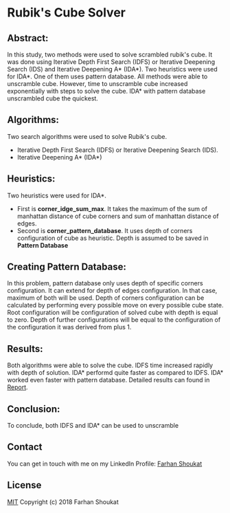 # Rubik's Cube Solver

## Abstract:
In this study, two methods were used to solve scrambled rubik's cube. It was done using Iterative Depth First Search (IDFS) or Iterative Deepening Search (IDS) and Iterative Deepening A* (IDA*). Two heuristics were used for IDA*. One of them uses pattern database. All methods were able to unscramble cube. However, time to unscramble cube increased exponentially with steps to solve the cube. IDA* with pattern database unscrambled cube the quickest.

## Algorithms:
Two search algorithms were used to solve Rubik's cube.
* Iterative Depth First Search (IDFS) or Iterative Deepening Search (IDS).
* Iterative Deepening A* (IDA*)

## Heuristics:
Two heuristics were used for IDA*.
* First is **corner_idge_sum_max**. It takes the maximum of the sum of manhattan distance of cube corners and sum of manhattan distance of edges.
* Second is **corner_pattern_database**. It uses depth of corners configuration of cube as heuristic. Depth is assumed to be saved in **Pattern Database**

## Creating Pattern Database:
In this problem, pattern database only uses depth of specific corners configuration. It can extend for depth of edges configuration. In that case, maximum of both will be used.
Depth of corners configuration can be calculated by performing every possible move on every possible cube state. Root configuration will be configuration of solved cube with depth is equal to zero. Depth of further configurations will be equal to the configuration of the configuration it was derived from plus 1.

## Results:
Both algorithms were able to solve the cube. IDFS time increased rapidly with depth of solution. IDA* performd quite faster as compared to IDFS. IDA* worked even faster with pattern database. Detailed results can found in [Report](../master/Report-Format-1.docx).

## Conclusion:
To conclude, both IDFS and IDA* can be used to unscramble 


## Contact
You can get in touch with me on my LinkedIn Profile: [Farhan Shoukat](https://www.linkedin.com/in/farhan-shoukat-782542167/)


## License
[MIT](../master/LICENSE)
Copyright (c) 2018 Farhan Shoukat

